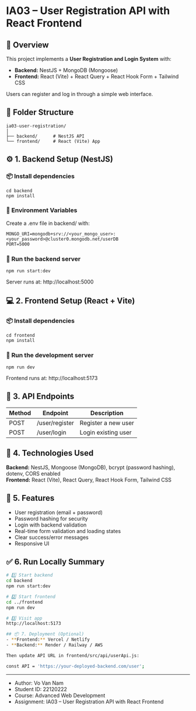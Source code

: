 # IA03 – User Registration API with React Frontend

## 🎯 Overview
This project implements a **User Registration and Login System** with:
- **Backend:** NestJS + MongoDB (Mongoose)  
- **Frontend:** React (Vite) + React Query + React Hook Form + Tailwind CSS  

Users can register and log in through a simple web interface.

## 🧱 Folder Structure
```
ia03-user-registration/
│
├── backend/      # NestJS API
└── frontend/     # React (Vite) App
```

## ⚙️ 1. Backend Setup (NestJS)
### 📦 Install dependencies
```
cd backend
npm install
```
### 🧩 Environment Variables
Create a .env file in backend/ with:
```
MONGO_URI=mongodb+srv://<your_mongo_user>:<your_password>@cluster0.mongodb.net/userDB
PORT=5000
```
### 🚀 Run the backend server
```
npm run start:dev
```
Server runs at: http://localhost:5000

## 💻 2. Frontend Setup (React + Vite)
### 📦 Install dependencies
```
cd frontend
npm install
```
### 🚀 Run the development server
```
npm run dev
```
Frontend runs at: http://localhost:5173

## 🔌 3. API Endpoints
| Method | Endpoint         | Description         |
|--------|----------------|-------------------|
| POST   | /user/register | Register a new user |
| POST   | /user/login    | Login existing user |
## 🧠 4. Technologies Used
**Backend:** NestJS, Mongoose (MongoDB), bcrypt (password hashing), dotenv, CORS enabled  
**Frontend:** React (Vite), React Query, React Hook Form, Tailwind CSS

## 🧩 5. Features
- User registration (email + password)  
- Password hashing for security  
- Login with backend validation  
- Real-time form validation and loading states  
- Clear success/error messages  
- Responsive UI

## ✅ 6. Run Locally Summary
```bash
# 1️⃣ Start backend
cd backend
npm run start:dev

# 2️⃣ Start frontend
cd ../frontend
npm run dev

# 3️⃣ Visit app
http://localhost:5173

## 📦 7. Deployment (Optional)
- **Frontend:** Vercel / Netlify  
- **Backend:** Render / Railway / AWS  

Then update API URL in frontend/src/api/userApi.js:

const API = 'https://your-deployed-backend.com/user';
```
---
- Author: Vo Van Nam
- Student ID: 22120222
- Course: Advanced Web Development
- Assignment: IA03 – User Registration API with React Frontend
